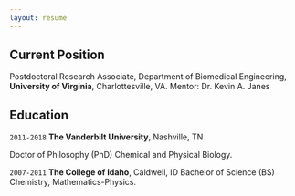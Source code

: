 ```yaml
---
layout: resume
---
```

## Current Position

Postdoctoral Research Associate, Department of Biomedical Engineering, __University of Virginia__, Charlottesville, VA. 
Mentor: Dr. Kevin A. Janes

## Education

`2011-2018`
__The Vanderbilt University__, Nashville, TN

Doctor of Philosophy (PhD)
Chemical and Physical Biology.

`2007-2011`
__The College of Idaho__, Caldwell, ID
Bachelor of Science (BS)
Chemistry, Mathematics-Physics.

